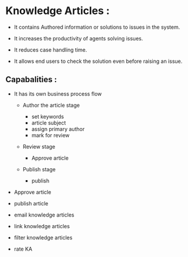 # Knowledge Articles :

- It contains Authored information or solutions to issues in the system.

- It increases the productivity of agents solving issues.

- It reduces case handling time.

- It allows end users to check the solution even before raising an issue.

## Capabalities :

- It has its own business process flow
    - Author the article stage
        - set keywords
        - article subject
        - assign primary author
        - mark for review
    
    - Review stage
        - Approve article

    - Publish stage
        - publish

- Approve article

- publish article

- email knowledge articles

- link knowledge articles

- filter knowledge articles

- rate KA
